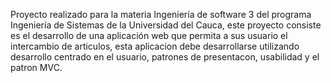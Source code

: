 Proyecto realizado para la materia Ingeniería de software 3 del programa Ingeniería de Sistemas de la Universidad del Cauca, este proyecto consiste es el desarrollo de una aplicación web que permita a sus usuario el intercambio de articulos, esta aplicacion debe desarrollarse utilizando desarrollo centrado en el usuario, patrones de presentacon, usabilidad y el patron MVC.